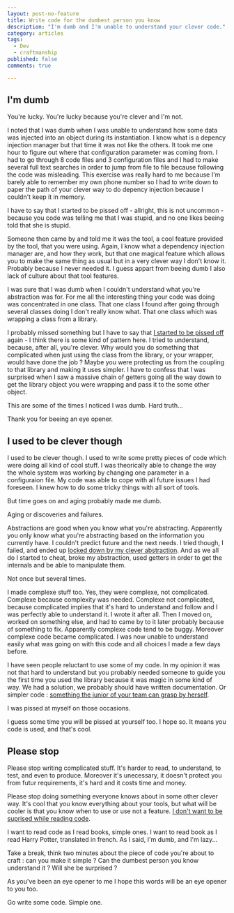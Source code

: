 ```yaml
---
layout: post-no-feature
title: Write code for the dumbest person you know
description: "I'm dumb and I'm unable to understand your clever code."
category: articles
tags:
  - Dev
  - craftmanship
published: false
comments: true

---
```


## I'm dumb

You're lucky. You're lucky because you're clever and I'm not.

I noted that I was dumb when I was unable to understand how some data was injected into an object during its instantiation. 
I know what is a depency injection manager but that time it was not like the others. It took me one hour to figure out where that configuration parameter was coming from. I had to go through 8 code files and 3 configuration files and I had to make several full text searches in order to jump from file to file because following the code was misleading. This exercise was really hard to me because I'm barely able to remember my own phone number so I had to write down to paper the path of your clever way to do depency injection because I couldn't keep it in memory.

I have to say that I started to be pissed off - allright, this is not uncommon - because you code was telling me that I was stupid, and no one likes beeing told that she is stupid.

Someone then came by and told me it was the tool, a cool feature provided by the tool, that you were using. Again, I know what a dependency injection manager are, and how they work, but that one magical feature which allows you to make the same thing as usual but in a very clever way I don't know it. Probably because I never needed it. I guess appart from beeing dumb I also lack of culture about that tool features.

I was sure that I was dumb when I couldn't understand what you're abstraction was for. For me all the interesting thing your code was doing was concentrated in one class. That one class I found after going through several classes doing I don't really know what. That one class which was wrapping a class from a library.

I probably missed something but I have to say that [I started to be pissed off](https://twitter.com/Selrahcd/status/701794483726323712) again - I think there is some kind of pattern here. I tried to understand, because, after all, you're clever. Why would you do something that complicated when just using the class from the library, or your wrapper, would have done the job ? Maybe you were protecting us from the coupling to that library and making it uses simpler. I have to confess that I was surprised when I saw a massive chain of getters going all the way down to get the library object you were wrapping and pass it to the some other object.

This are some of the times I noticed I was dumb. Hard truth...

Thank you for beeing an eye opener.


## I used to be clever though

I used to be clever though. I used to write some pretty pieces of code which were doing all kind of cool stuff. I was theorically able to change the way the whole system was working by changing one parameter in a configuraion file. My code was able to cope with all future issues I had foreseen. I knew how to do some tricky things with all sort of tools.

But time goes on and aging probably made me dumb.

Aging or discoveries and failures.

Abstractions are good when you know what you're abstracting. Apparently you only know what you're abstracting based on the information you currently have. I couldn't predict future and the next needs. I tried though, I failed, and ended up [locked down by my clever abstraction](http://www.sandimetz.com/blog/2016/1/20/the-wrong-abstraction). And as we all do I started to cheat, broke my abstraction, used getters in order to get the internals and be able to manipulate them.

Not once but several times.

I made complexe stuff too. Yes, they were complexe, not complicated. Complexe because complexity was needed. Complexe not complicated, because complicated implies that it's hard to understand and follow and I was perfectly able to understand it. I wrote it after all. Then I moved on, worked on something else, and had to came by to it later probably because of something to fix. Apparently complexe code tend to be buggy. Moreover complexe code became complicated. I was now unable to understand easily what was going on with this code and all choices I made a few days before.

I have seen people reluctant to use some of my code. In my opinion it was not that hard to understand but you probably needed someone to guide you the first time you used the library because it was magic in some kind of way. We had a solution, we probably should have written documentation. Or simpler code : [something the junior of your team can grasp by herself](http://www.infoq.com/presentations/8-lines-code-refactoring).

I was pissed at myself on those occasions.

I guess some time you will be pissed at yourself too. I hope so. It means you code is used, and that's cool.

## Please stop

Please stop writing complicated stuff. It's harder to read, to understand, to test, and even to produce. Moreover it's unecessary, it doesn't protect you from futur requirements, it's hard and it costs time and money.

Please stop doing something everyone knows about in some other clever way. It's cool that you know everything about your tools, but what will be cooler is that you know when to use or use not a feature. [I don't want to be suprised while reading code](https://en.wikipedia.org/wiki/Principle_of_least_astonishment).

I want to read code as I read books, simple ones. I want to read book as I read Harry Potter, translated in french. As I said, I'm dumb, and I'm lazy...

Take a break, think two minutes about the piece of code you're about to craft : can you make it simple ? Can the dumbest person you know understand it ? Will she be surprised ? 

As you've been an eye opener to me I hope this words will be an eye opener to you too.

Go write some code. Simple one.